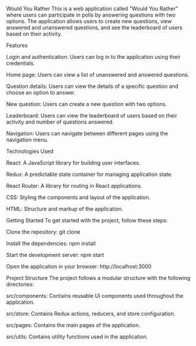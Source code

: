Would You Rather
This is a web application called "Would You Rather" where users can participate in polls by answering questions with two options. The application allows users to create new questions, view answered and unanswered questions, and see the leaderboard of users based on their activity.

Features

Login and authentication: Users can log in to the application using their credentials.

Home page: Users can view a list of unanswered and answered questions.

Question details: Users can view the details of a specific question and choose an option to answer.

New question: Users can create a new question with two options.

Leaderboard: Users can view the leaderboard of users based on their activity and number of questions answered.

Navigation: Users can navigate between different pages using the navigation menu.

Technologies Used

React: A JavaScript library for building user interfaces.

Redux: A predictable state container for managing application state.

React Router: A library for routing in React applications.

CSS: Styling the components and layout of the application.

HTML: Structure and markup of the application.

Getting Started
To get started with the project, follow these steps:

Clone the repository: git clone <repository-url>

Install the dependencies: npm install

Start the development server: npm start

Open the application in your browser: http://localhost:3000

Project Structure
The project follows a modular structure with the following directories:

src/components: Contains reusable UI components used throughout the application.

src/store: Contains Redux actions, reducers, and store configuration.

src/pages: Contains the main pages of the application.

src/utils: Contains utility functions used in the application.
